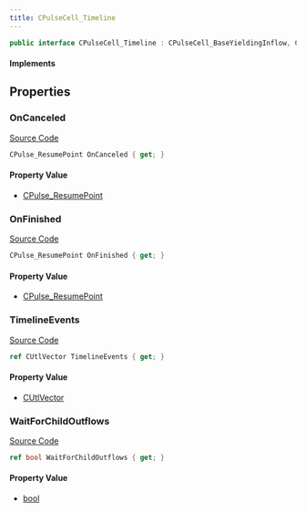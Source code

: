 ```yaml
---
title: CPulseCell_Timeline
---
```


```csharp
public interface CPulseCell_Timeline : CPulseCell_BaseYieldingInflow, CPulseCell_BaseFlow, CPulseCell_Base, ISchemaClass<CPulseCell_Base>, ISchemaClass<CPulseCell_BaseFlow>, ISchemaClass<CPulseCell_BaseYieldingInflow>, ISchemaClass<CPulseCell_Timeline>, ISchemaField, ISchemaClass, INativeHandle
```

#### Implements

## Properties

### OnCanceled

[Source Code](https://github.com/swiftly-solution/swiftlys2/blob/beta/managed/src/SwiftlyS2.Generated/Schemas/Interfaces/CPulseCell_Timeline.cs#L23)

```csharp
CPulse_ResumePoint OnCanceled { get; }
```

#### Property Value

- [CPulse_ResumePoint](/docs/api/shared/schemadefinitions/cpulse_resumepoint)

### OnFinished

[Source Code](https://github.com/swiftly-solution/swiftlys2/blob/beta/managed/src/SwiftlyS2.Generated/Schemas/Interfaces/CPulseCell_Timeline.cs#L21)

```csharp
CPulse_ResumePoint OnFinished { get; }
```

#### Property Value

- [CPulse_ResumePoint](/docs/api/shared/schemadefinitions/cpulse_resumepoint)

### TimelineEvents

[Source Code](https://github.com/swiftly-solution/swiftlys2/blob/beta/managed/src/SwiftlyS2.Generated/Schemas/Interfaces/CPulseCell_Timeline.cs#L17)

```csharp
ref CUtlVector TimelineEvents { get; }
```

#### Property Value

- [CUtlVector](/docs/api/)

### WaitForChildOutflows

[Source Code](https://github.com/swiftly-solution/swiftlys2/blob/beta/managed/src/SwiftlyS2.Generated/Schemas/Interfaces/CPulseCell_Timeline.cs#L19)

```csharp
ref bool WaitForChildOutflows { get; }
```

#### Property Value

- [bool](https://learn.microsoft.com/dotnet/api/system.boolean)

